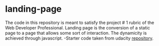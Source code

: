 # landing-page
The code in this repository is meant to satisfy the project # 1 rubric of the Web Developer Professional. Landing page is the conversion of a static page to a page that allows some sort of interaction. The dynamicity is achieved through javascript. -Starter code taken from udacity [repository](https://github.com/udacity/fend/tree/refresh-2019/projects/landing-page).
